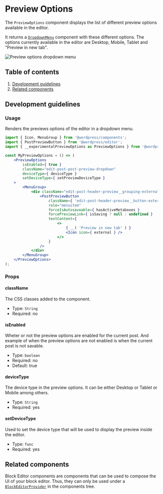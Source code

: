 # Preview Options

The `PreviewOptions` component displays the list of different preview options available in the editor.

It returns a [`DropdownMenu`](https://github.com/WordPress/gutenberg/tree/master/packages/components/src/dropdown-menu) component with these different options. The options currently available in the editor are Desktop, Mobile, Tablet and "Preview in new tab".

![Preview options dropdown menu](https://make.wordpress.org/core/files/2020/09/preview-options-dropdown-menu.png)

## Table of contents

1. [Development guidelines](#development-guidelines)
2. [Related components](#related-components)

## Development guidelines

### Usage

Renders the previews options of the editor in a dropdown menu.

```jsx
import { Icon, MenuGroup } from '@wordpress/components';
import { PostPreviewButton } from '@wordpress/editor';
import { __experimentalPreviewOptions as PreviewOptions } from '@wordpress/block-editor';

const MyPreviewOptions = () => (
	<PreviewOptions
		isEnabled={ true }
		className="edit-post-post-preview-dropdown"
		deviceType={ deviceType }
		setDeviceType={ setPreviewDeviceType }
	>
		<MenuGroup>
			<div className="edit-post-header-preview__grouping-external">
				<PostPreviewButton
					className={ 'edit-post-header-preview__button-external' }
					role="menuitem"
					forceIsAutosaveable={ hasActiveMetaboxes }
					forcePreviewLink={ isSaving ? null : undefined }
					textContent={
						<>
							{ __( 'Preview in new tab' ) }
							<Icon icon={ external } />
						</>
					}
				/>
			</div>
		</MenuGroup>
	</PreviewOptions>
);
```

### Props

#### className

The CSS classes added to the component.

-   Type: `String`
-   Required: no

#### isEnabled

Wheter or not the preview options are enabled for the current post.
And example of when the preview options are not enabled is when the current post is not savable.

-   Type: `boolean`
-   Required: no
-   Default: true

#### deviceType

The device type in the preview options. It can be either Desktop or Tablet or Mobile among others.

-   Type: `String`
-   Required: yes

#### setDeviceType

Used to set the device type that will be used to display the preview inside the editor.

-   Type: `func`
-   Required: yes

## Related components

Block Editor components are components that can be used to compose the UI of your block editor. Thus, they can only be used under a [`BlockEditorProvider`](https://github.com/WordPress/gutenberg/blob/HEAD/packages/block-editor/src/components/provider/README.md) in the components tree.
